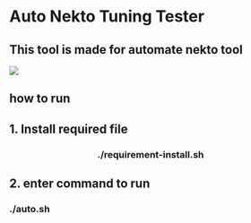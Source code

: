 # Auto Nekto Tuning Tester
## This tool is made for automate nekto tool
<image src="https://github.com/Harsh-Tagra/Auto-Nekto-Tuning-Tester/blob/main/images/Screenshot_2021-10-03_11_04_55.png">

<H2>how to run </H2>
<H2>1. Install required file </H2>
<center><H3> ./requirement-install.sh</H3></center>
<H2>2. enter command to run </H2>
<H3>./auto.sh</H3>

